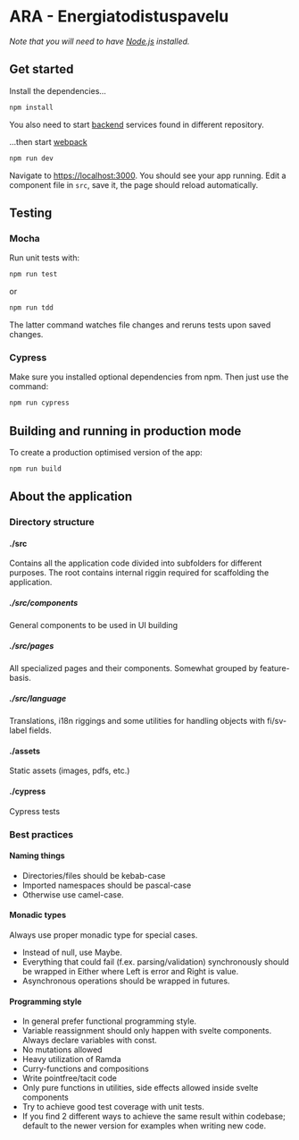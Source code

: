 # ARA - Energiatodistuspavelu

_Note that you will need to have [Node.js](https://nodejs.org) installed._

## Get started

Install the dependencies...

```bash
npm install
```

You also need to start [backend](https://github.com/solita/etp-core) services found in different repository.

...then start [webpack](https://webpack.js.org)

```bash
npm run dev
```

Navigate to [https://localhost:3000](https://localhost:3000). You should see your app running. Edit a component file in `src`, save it, the page should reload automatically.

## Testing

### Mocha

Run unit tests with:

```bash
npm run test
```

or

```bash
npm run tdd
```

The latter command watches file changes and reruns tests upon saved changes.

### Cypress

Make sure you installed optional dependencies from npm. Then just use the command:

```bash
npm run cypress
```

## Building and running in production mode

To create a production optimised version of the app:

```bash
npm run build
```


## About the application

### Directory structure

#### ./src

Contains all the application code divided into subfolders for different purposes. The root contains internal riggin required for scaffolding the application.

##### ./src/components

General components to be used in UI building

##### ./src/pages

All specialized pages and their components. Somewhat grouped by feature-basis.

##### ./src/language

Translations, i18n riggings and some utilities for handling objects with fi/sv-label fields.

#### ./assets

Static assets (images, pdfs, etc.)

#### ./cypress

Cypress tests


### Best practices

#### Naming things

- Directories/files should be kebab-case
- Imported namespaces should be pascal-case 
- Otherwise use camel-case.

#### Monadic types

Always use proper monadic type for special cases.
- Instead of null, use Maybe.
- Everything that could fail (f.ex. parsing/validation) synchronously should be wrapped in Either where Left is error and Right is value.
- Asynchronous operations should be wrapped in futures.

#### Programming style

- In general prefer functional programming style.
- Variable reassignment should only happen with svelte components. Always declare variables with const.
- No mutations allowed
- Heavy utilization of Ramda
- Curry-functions and compositions
- Write pointfree/tacit code
- Only pure functions in utilities, side effects allowed inside svelte components
- Try to achieve good test coverage with unit tests.
- If you find 2 different ways to achieve the same result within codebase; default to the newer version for examples when writing new code.